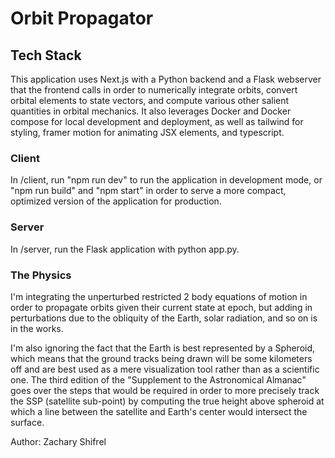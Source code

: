 # Orbit Propagator

## Tech Stack

This application uses Next.js with a Python backend and a Flask webserver that the frontend calls in order to numerically integrate orbits, convert orbital elements to state vectors, and compute various other salient quantities in orbital mechanics. It also leverages Docker and Docker compose for local development and deployment, as well as tailwind for styling, framer motion for animating JSX elements, and typescript.

### Client

In /client, run "npm run dev" to run the application in development mode, or "npm run build" and "npm start" in order to serve a more compact, optimized version of the application for production. 

### Server

In /server, run the Flask application with python app.py. 

### The Physics

I'm integrating the unperturbed restricted 2 body equations of motion in order to propagate orbits given their current state at epoch, but adding in perturbations due to the obliquity of the Earth, solar radiation, and so on is in the works. 

I'm also ignoring the fact that the Earth is best represented by a Spheroid, which means that the ground tracks being drawn will be some kilometers off and are best used as a mere visualization tool rather than as a scientific one. The third edition of the "Supplement to the Astronomical Almanac" goes over the steps that would be required in order to more precisely track the SSP (satellite sub-point) by computing the true height above spheroid at which a line between the satellite and Earth's center would intersect the surface. 

Author: Zachary Shifrel